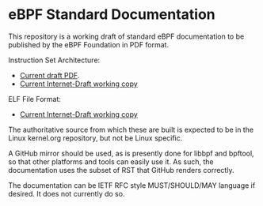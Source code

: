 # eBPF Standard Documentation

This repository is a working draft of standard eBPF documentation
to be published by the eBPF Foundation in PDF format.

Instruction Set Architecture:

* [Current draft PDF](https://github.com/ebpffoundation/ebpf-docs/blob/pdf/instruction-set.pdf).
* [Current Internet-Draft working copy](https://htmlpreview.github.io/?https://raw.githubusercontent.com/ebpffoundation/ebpf-docs/pdf/draft-thaler-bpf-isa.html)

ELF File Format:

* [Current Internet-Draft working copy](https://htmlpreview.github.io/?https://raw.githubusercontent.com/ebpffoundation/ebpf-docs/pdf/draft-thaler-bpf-elf.html)

The authoritative source from which these are built is expected to be
in the Linux kernel.org repository, but not be Linux specific.

A GitHub mirror should be used, as is presently done for libbpf and
bpftool, so that other platforms and tools can easily use it.
As such, the documentation uses the subset of RST that GitHub
renders correctly.

The documentation can be IETF RFC style MUST/SHOULD/MAY language
if desired.  It does not currently do so.
